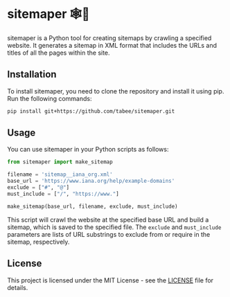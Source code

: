 # sitemaper 🕸️🦾

sitemaper is a Python tool for creating sitemaps by crawling a specified website. It generates a sitemap in XML format that includes the URLs and titles of all the pages within the site.

## Installation

To install sitemaper, you need to clone the repository and install it using pip. Run the following commands:

```bash
pip install git+https://github.com/tabee/sitemaper.git
```

## Usage

You can use sitemaper in your Python scripts as follows:

```python
from sitemaper import make_sitemap

filename = 'sitemap__iana_org.xml'
base_url = 'https://www.iana.org/help/example-domains'
exclude = ["#", "@"]
must_include = ["/", "https://www."]

make_sitemap(base_url, filename, exclude, must_include)
```

This script will crawl the website at the specified base URL and build a sitemap, which is saved to the specified file. The `exclude` and `must_include` parameters are lists of URL substrings to exclude from or require in the sitemap, respectively.

## License

This project is licensed under the MIT License - see the [LICENSE](LICENSE) file for details.
